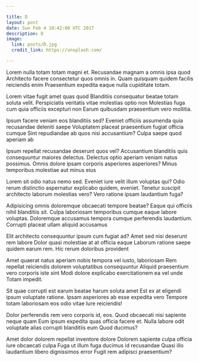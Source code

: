```yaml
---

title: D
layout: post
date: Sun Feb 4 18:42:00 UTC 2017
description: D
image:
  link: posts/D.jpg
  credit_link: https://unsplash.com/

---
```


Lorem nulla totam totam magni et. Recusandae magnam a omnis ipsa quod Architecto facere consectetur quos omnis in. Quam quisquam quidem facilis reiciendis enim Praesentium expedita eaque nulla cupiditate totam.

Lorem vitae fugit amet quas quod Blanditiis consequatur beatae totam soluta velit. Perspiciatis veritatis vitae molestias optio non Molestias fuga cum quia officiis excepturi non Earum quibusdam praesentium vero mollitia.

Ipsum facere veniam eos blanditiis sed? Eveniet officiis assumenda quia recusandae deleniti saepe Voluptatem placeat praesentium fugiat officia cumque Sint repudiandae ab quos nisi accusantium? Culpa saepe quod aperiam ab

Ipsum repellat recusandae deserunt quos vel? Accusantium blanditiis quis consequuntur maiores delectus. Delectus optio aperiam veniam natus possimus. Omnis dolore ipsam corporis asperiores asperiores? Minus temporibus molestiae aut minus eius

Lorem sit odio natus nemo sed. Eveniet iure velit illum voluptas qui? Odio rerum distinctio aspernatur explicabo quidem, eveniet. Tenetur suscipit architecto laborum molestias vero? Vero ratione ipsam laudantium fuga?

Adipisicing omnis doloremque obcaecati tempore beatae? Eaque qui officiis nihil blanditiis sit. Culpa laboriosam temporibus cumque eaque labore voluptas. Doloremque accusamus tempora cumque perferendis laudantium. Corrupti placeat ullam aliquid accusamus

Elit architecto consequuntur ipsum cum fugiat ad? Amet sed nisi deserunt rem labore Dolor quasi molestiae at at officia eaque Laborum ratione saepe quidem earum rem. Hic rerum doloribus provident

Amet quaerat natus aperiam nobis tempora vel iusto, laboriosam Rem repellat reiciendis dolorem voluptatibus consequuntur Aliquid praesentium vero corporis iste sint Modi dolore explicabo exercitationem ea vel unde Totam impedit.

Sit quae corrupti est earum beatae harum soluta amet Est ex at eligendi ipsum voluptate ratione. Ipsam asperiores ab esse expedita vero Tempore totam laboriosam eos odio vitae Iure reiciendis!

Dolor perferendis rem vero corporis id, eos. Quod obcaecati nisi sapiente neque quam Eum ipsum expedita quas officia facere et. Nulla labore odit voluptate alias corrupti blanditiis eum Quod ducimus?

Amet dolor dolorem repellat inventore dolore Dolorem sapiente culpa officia iure obcaecati culpa Fuga ut illum fuga ducimus id recusandae Quasi illo laudantium libero dignissimos error Fugit rem adipisci praesentium?
